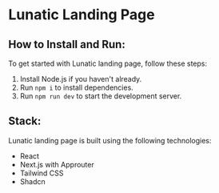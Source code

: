 # Lunatic Landing Page

## How to Install and Run:

To get started with Lunatic landing page, follow these steps:

1. Install Node.js if you haven't already.
2. Run `npm i` to install dependencies.
3. Run `npm run dev` to start the development server.

## Stack:

Lunatic landing page is built using the following technologies:

- React
- Next.js with Approuter
- Tailwind CSS
- Shadcn
